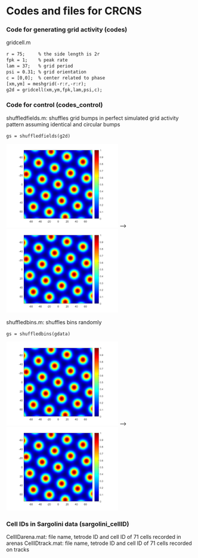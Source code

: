# Codes and files for CRCNS

### Code for generating grid activity (codes)
gridcell.m
```
r = 75;     % the side length is 2r
fpk = 1;    % peak rate
lam = 37;   % grid period
psi = 0.31; % grid orientation
c = [0,0];  % center related to phase
[xm,ym] = meshgrid(-r:r,-r:r);
g2d = gridcell(xm,ym,fpk,lam,psi,c);
```

### Code for control (codes_control)
shuffledfields.m: shuffles grid bumps in perfect simulated grid activity pattern assuming identical and circular bumps
```
gs = shuffledfields(g2d)
```
<img src="/figures_readme/g2d.png" width="300"> --> <img src="/figures_readme/g2d.png" width="300">

shuffledbins.m: shuffles bins randomly
```
gs = shuffledbins(gdata)
```
<img src="/figures_readme/g2d.png" width="300"> --> <img src="/figures_readme/g2d.png" width="300">

### Cell IDs in Sargolini data (sargolini_cellID)
CellIDarena.mat: file name, tetrode ID and cell ID of 71 cells recorded in arenas
CellIDtrack.mat: file name, tetrode ID and cell ID of 71 cells recorded on tracks

